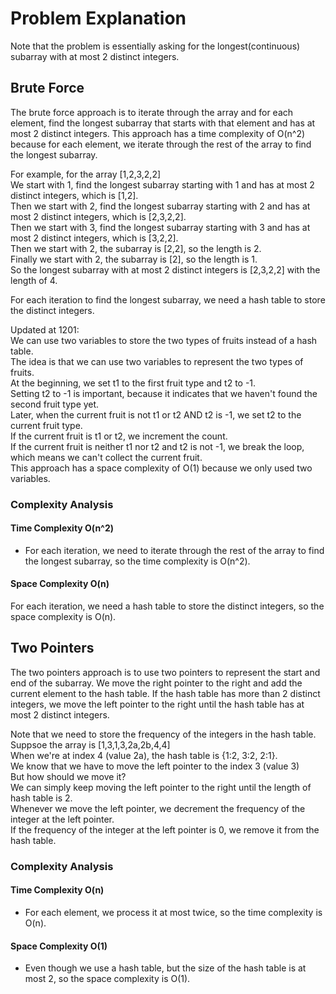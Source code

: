 # Problem Explanation

Note that the problem is essentially asking for the longest(continuous) subarray with at most 2 distinct integers.

## Brute Force
The brute force approach is to iterate through the array and for each element, find the longest subarray that starts with that element and has at most 2 distinct integers. This approach has a time complexity of O(n^2) because for each element, we iterate through the rest of the array to find the longest subarray.

For example, for the array [1,2,3,2,2]<br>
We start with 1, find the longest subarray starting with 1 and has at most 2 distinct integers, which is [1,2].<br>
Then we start with 2, find the longest subarray starting with 2 and has at most 2 distinct integers, which is [2,3,2,2].<br>
Then we start with 3, find the longest subarray starting with 3 and has at most 2 distinct integers, which is [3,2,2].<br>
Then we start with 2, the subarray is [2,2], so the length is 2.<br>
Finally we start with 2, the subarray is [2], so the length is 1.<br>
So the longest subarray with at most 2 distinct integers is [2,3,2,2] with the length of 4.

For each iteration to find the longest subarray, we need a hash table to store the distinct integers.<br>

Updated at 1201:<br>
We can use two variables to store the two types of fruits instead of a hash table.<br>
The idea is that we can use two variables to represent the two types of fruits.<br>
At the beginning, we set t1 to the first fruit type and t2 to -1.<br>
Setting t2 to -1 is important, because it indicates that we haven't found the second fruit type yet.<br>
Later, when the current fruit is not t1 or t2 AND t2 is -1, we set t2 to the current fruit type.<br>
If the current fruit is t1 or t2, we increment the count.<br>
If the current fruit is neither t1 nor t2 and t2 is not -1, we break the loop, which means we can't collect the current fruit.<br>
This approach has a space complexity of O(1) because we only used two variables.

### Complexity Analysis
#### Time Complexity O(n^2)
- For each iteration, we need to iterate through the rest of the array to find the longest subarray, so the time complexity is O(n^2).
#### Space Complexity O(n)
For each iteration, we need a hash table to store the distinct integers, so the space complexity is O(n).

## Two Pointers
The two pointers approach is to use two pointers to represent the start and end of the subarray. We move the right pointer to the right and add the current element to the hash table. If the hash table has more than 2 distinct integers, we move the left pointer to the right until the hash table has at most 2 distinct integers.

Note that we need to store the frequency of the integers in the hash table.<br>
Suppsoe the array is [1,3,1,3,2a,2b,4,4]<br>
When we're at index 4 (value 2a), the hash table is {1:2, 3:2, 2:1}.<br>
We know that we have to move the left pointer to the index 3 (value 3)<br>
But how should we move it?<br>
We can simply keep moving the left pointer to the right until the length of hash table is 2.<br>
Whenever we move the left pointer, we decrement the frequency of the integer at the left pointer.<br>
If the frequency of the integer at the left pointer is 0, we remove it from the hash table.<br>

### Complexity Analysis
#### Time Complexity O(n)
- For each element, we process it at most twice, so the time complexity is O(n).
#### Space Complexity O(1)
- Even though we use a hash table, but the size of the hash table is at most 2, so the space complexity is O(1).
